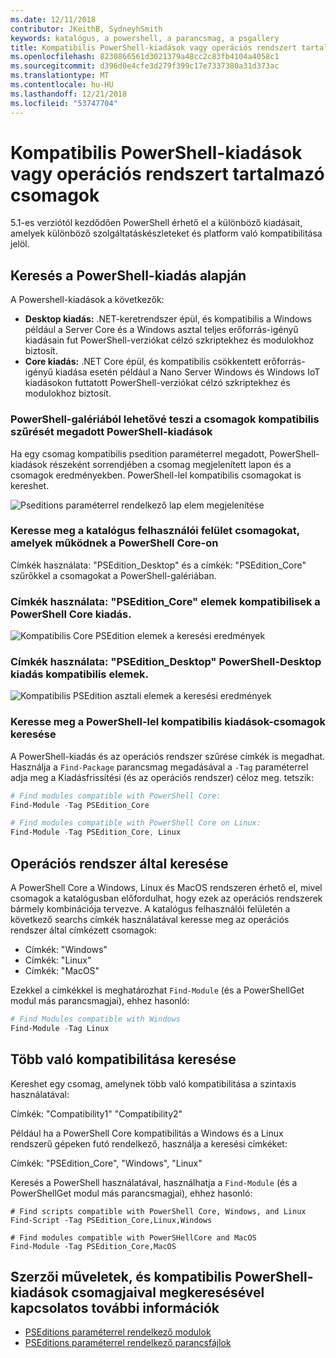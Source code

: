 ```yaml
---
ms.date: 12/11/2018
contributor: JKeithB, SydneyhSmith
keywords: katalógus, a powershell, a parancsmag, a psgallery
title: Kompatibilis PowerShell-kiadások vagy operációs rendszert tartalmazó csomagok
ms.openlocfilehash: 8230866561d3021379a48cc2c83fb4104a4058c1
ms.sourcegitcommit: d396d0e4cfe3d279f399c17e7337380a31d373ac
ms.translationtype: MT
ms.contentlocale: hu-HU
ms.lasthandoff: 12/21/2018
ms.locfileid: "53747704"
---
```

# <a name="packages-with-compatible-powershell-editions-or-operating-systems"></a>Kompatibilis PowerShell-kiadások vagy operációs rendszert tartalmazó csomagok

5.1-es verziótól kezdődően PowerShell érhető el a különböző kiadásait, amelyek különböző szolgáltatáskészleteket és platform való kompatibilitása jelöl.

## <a name="searching-by-powershell-edition"></a>Keresés a PowerShell-kiadás alapján 
A Powershell-kiadások a következők:
- **Desktop kiadás:** .NET-keretrendszer épül, és kompatibilis a Windows például a Server Core és a Windows asztal teljes erőforrás-igényű kiadásain fut PowerShell-verziókat célzó szkriptekhez és modulokhoz biztosít.
- **Core kiadás:** .NET Core épül, és kompatibilis csökkentett erőforrás-igényű kiadása esetén például a Nano Server Windows és Windows IoT kiadásokon futtatott PowerShell-verziókat célzó szkriptekhez és modulokhoz biztosít.

### <a name="powershell-gallery-allows-you-to-filter-packages-compatible-for-specific-powershell-editions"></a>PowerShell-galériából lehetővé teszi a csomagok kompatibilis szűrését megadott PowerShell-kiadások

Ha egy csomag kompatibilis psedition paraméterrel megadott, PowerShell-kiadások részeként sorrendjében a csomag megjelenített lapon és a csomagok eredményekben.
PowerShell-lel kompatibilis csomagokat is kereshet.

![Pseditions paraméterrel rendelkező lap elem megjelenítése](../../Images/packagedisplaypagewithpseditions.PNG)

### <a name="search-for-packages-in-the-gallery-ui-that-work-on-powershell-core"></a>Keresse meg a katalógus felhasználói felület csomagokat, amelyek működnek a PowerShell Core-on

Címkék használata: "PSEdition_Desktop" és a címkék: "PSEdition_Core" szűrőkkel a csomagokat a PowerShell-galériában.

### <a name="use-tagspseditioncore-to-search-items-compatible-with-powershell-core-edition"></a>Címkék használata: "PSEdition_Core" elemek kompatibilisek a PowerShell Core kiadás.

![Kompatibilis Core PSEdition elemek a keresési eredmények](../../Images/searchresultswithpseditions.PNG)

### <a name="use-tagspseditiondesktop-to-search-items-compatible-with-powershell-desktop-edition"></a>Címkék használata: "PSEdition_Desktop" PowerShell-Desktop kiadás kompatibilis elemek.

![Kompatibilis PSEdition asztali elemek a keresési eredmények](../../Images/searchresultswithpseditionsdesktop.PNG)

### <a name="search-for-packages-to-find-compatible-editions-using-powershell"></a>Keresse meg a PowerShell-lel kompatibilis kiadások-csomagok keresése
A PowerShell-kiadás és az operációs rendszer szűrése címkék is megadhat. Használja a `Find-Package` parancsmag megadásával a `-Tag` paraméterrel adja meg a Kiadásfrissítési (és az operációs rendszer) céloz meg.
tetszik:

```powershell
# Find modules compatible with PowerShell Core:
Find-Module -Tag PSEdition_Core

# Find modules compatible with PowerShell Core on Linux:
Find-Module -Tag PSEdition_Core, Linux
```

## <a name="searching-by-operating-system"></a>Operációs rendszer által keresése 

A PowerShell Core a Windows, Linux és MacOS rendszeren érhető el, mivel csomagok a katalógusban előfordulhat, hogy ezek az operációs rendszerek bármely kombinációja tervezve. A katalógus felhasználói felületén a következő searchs címkék használatával keresse meg az operációs rendszer által címkézett csomagok:

- Címkék: "Windows"
- Címkék: "Linux"
- Címkék: "MacOS" 

Ezekkel a címkékkel is meghatározhat `Find-Module` (és a PowerShellGet modul más parancsmagjai), ehhez hasonló:

```powershell
# Find Modules compatible with Windows
Find-Module -Tag Linux
```

## <a name="searching-for-multiple-compatibilities"></a>Több való kompatibilitása keresése

Kereshet egy csomag, amelynek több való kompatibilitása a szintaxis használatával: 

Címkék: "Compatibility1" "Compatibility2" 

Például ha a PowerShell Core kompatibilitás a Windows és a Linux rendszerű gépeken futó rendelkező, használja a keresési címkéket:

Címkék: "PSEdition_Core", "Windows", "Linux" 

Keresés a PowerShell használatával, használhatja a `Find-Module` (és a PowerShellGet modul más parancsmagjai), ehhez hasonló:

```powewrshell
# Find scripts compatible with PowerShell Core, Windows, and Linux
Find-Script -Tag PSEdition_Core,Linux,Windows

# Find modules compatible with PowerSHellCore and MacOS
Find-Module -Tag PSEdition_Core,MacOS
```

## <a name="more-details-on-authoring-and-finding-the-packages-with-compatible-powershell-editions"></a>Szerzői műveletek, és kompatibilis PowerShell-kiadások csomagjaival megkeresésével kapcsolatos további információk

- [PSEditions paraméterrel rendelkező modulok](../../concepts/module-psedition-support.md)
- [PSEditions paraméterrel rendelkező parancsfájlok](../../concepts/script-psedition-support.md)
